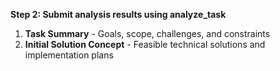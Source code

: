 **Step 2: Submit analysis results using analyze_task**

1. **Task Summary** - Goals, scope, challenges, and constraints
2. **Initial Solution Concept** - Feasible technical solutions and implementation plans
